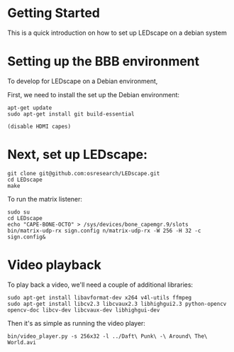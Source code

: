 Getting Started
===============

This is a quick introduction on how to set up LEDscape on a debian system

Setting up the BBB environment
==============================

To develop for LEDscape on a Debian environment, 

First, we need to install the set up the Debian environment:

    apt-get update
    sudo apt-get install git build-essential

    (disable HDMI capes)

Next, set up LEDscape:
======================

    git clone git@github.com:osresearch/LEDscape.git
    cd LEDscape
    make

To run the matrix listener:

    sudo su
    cd LEDscape
    echo "CAPE-BONE-OCTO" > /sys/devices/bone_capemgr.9/slots
    bin/matrix-udp-rx sign.config n/matrix-udp-rx -W 256 -H 32 -c sign.config&
    

Video playback
==============

To play back a video, we'll need a couple of additional libraries:

    sudo apt-get install libavformat-dev x264 v4l-utils ffmpeg
    sudo apt-get install libcv2.3 libcvaux2.3 libhighgui2.3 python-opencv opencv-doc libcv-dev libcvaux-dev libhighgui-dev

Then it's as simple as running the video player:

    bin/video_player.py -s 256x32 -l ../Daft\ Punk\ -\ Around\ The\ World.avi
    

